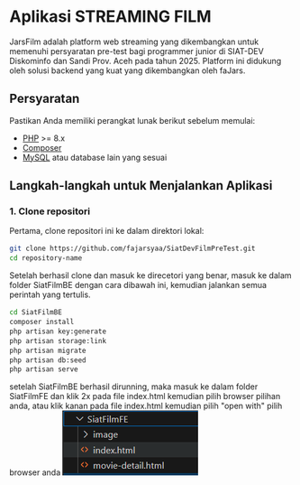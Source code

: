 # Aplikasi STREAMING FILM

JarsFilm adalah platform web streaming yang dikembangkan untuk memenuhi persyaratan pre-test bagi programmer junior di SIAT-DEV Diskominfo dan Sandi Prov. Aceh pada tahun 2025. Platform ini didukung oleh solusi backend yang kuat yang dikembangkan oleh faJars.

## Persyaratan

Pastikan Anda memiliki perangkat lunak berikut sebelum memulai:

- [PHP](https://www.php.net/) >= 8.x
- [Composer](https://getcomposer.org/)
- [MySQL](https://www.mysql.com/) atau database lain yang sesuai

## Langkah-langkah untuk Menjalankan Aplikasi

### 1. Clone repositori

Pertama, clone repositori ini ke dalam direktori lokal:

```bash
git clone https://github.com/fajarsyaa/SiatDevFilmPreTest.git
cd repository-name
```

Setelah berhasil clone dan masuk ke direcetori yang benar, masuk ke dalam folder SiatFilmBE dengan cara dibawah ini, kemudian jalankan semua perintah yang tertulis.
```bash
cd SiatFilmBE
composer install
php artisan key:generate
php artisan storage:link
php artisan migrate
php artisan db:seed
php artisan serve
```

setelah SiatFilmBE berhasil dirunning, maka masuk ke dalam folder SiatFilmFE dan klik 2x pada file index.html kemudian pilih browser pilihan anda, atau klik kanan pada file index.html kemudian pilih "open with" pilih browser anda
![Gamabar file index.html](image-1.png)
